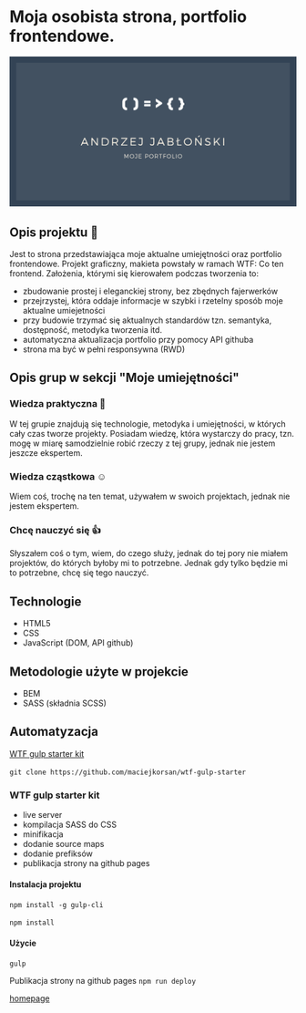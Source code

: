 # Moja osobista strona, portfolio frontendowe.
![screenshot project](src/assets/img/cover.png)
## Opis projektu 🚀
Jest to strona przedstawiająca moje aktualne umiejętności oraz portfolio frontendowe. Projekt graficzny, makieta powstały w ramach WTF: Co ten frontend. Założenia, którymi się kierowałem podczas tworzenia to:
- zbudowanie prostej i eleganckiej strony, bez zbędnych fajerwerków
- przejrzystej, która oddaje informacje w szybki i rzetelny sposób moje aktualne umiejetności
- przy budowie trzymać się aktualnych standardów tzn. semantyka, dostępność, metodyka tworzenia itd.
- automatyczna aktualizacja portfolio przy pomocy API githuba
- strona ma być w pełni responsywna (RWD)
## Opis grup w sekcji "Moje umiejętności"
### Wiedza praktyczna 💪
W tej grupie znajdują się technologie, metodyka i umiejętności, w których cały czas tworze projekty. Posiadam wiedzę, która wystarczy do pracy, tzn. mogę w miarę samodzielnie robić rzeczy z tej grupy, jednak nie jestem jeszcze ekspertem.
### Wiedza cząstkowa ☺️
Wiem coś, trochę na ten temat, używałem w swoich projektach, jednak nie jestem ekspertem.
### Chcę nauczyć się 👍
Słyszałem coś o tym, wiem, do czego służy, jednak do tej pory nie miałem projektów, do których byłoby mi to potrzebne. Jednak gdy tylko będzie mi to potrzebne, chcę się tego nauczyć.
## Technologie
- HTML5
- CSS
- JavaScript (DOM, API github)
## Metodologie użyte w projekcie
- BEM
- SASS (składnia SCSS)
## Automatyzacja
[WTF gulp starter kit](https://github.com/maciejkorsan/wtf-gulp-starter)

`git clone https://github.com/maciejkorsan/wtf-gulp-starter`
### WTF gulp starter kit
- live server
- kompilacja SASS do CSS
- minifikacja
- dodanie source maps
- dodanie prefiksów
- publikacja strony na github pages
#### Instalacja projektu

`npm install -g gulp-cli`

`npm install`

#### Użycie

`gulp`

Publikacja strony na github pages `npm run deploy`

[homepage](https://andrzej-jablonski-project.github.io/)
